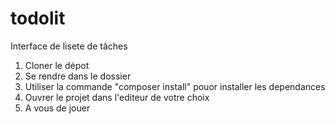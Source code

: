 # todolit
Interface de lisete de tâches

  1. Cloner le dépot
  2. Se rendre dans le dossier 
  3. Utiliser la commande "composer install" pouor installer les dependances
  4. Ouvrer le projet dans l'editeur de votre choix
  5. A vous de jouer
